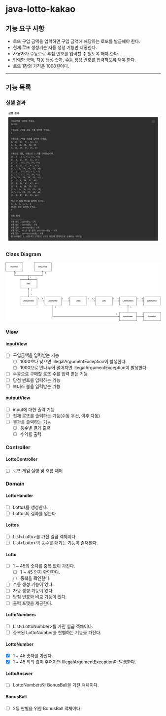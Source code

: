 # java-lotto-kakao

## 기능 요구 사항
- 로또 구입 금액을 입력하면 구입 금액에 해당하는 로또를 발급해야 한다.
- 현재 로또 생성기는 자동 생성 기능만 제공한다. 
- 사용자가 수동으로 추첨 번호를 입력할 수 있도록 해야 한다.
- 입력한 금액, 자동 생성 숫자, 수동 생성 번호를 입력하도록 해야 한다.
- 로또 1장의 가격은 1000원이다.


---

## 기능 목록

### 실핼 결과
![Screen Shot 2023-01-04 at 4.07.10 PM.png](docs%2FScreen%20Shot%202023-01-04%20at%204.07.10%20PM.png)

### Class Diagram
![class_diagram.png](docs%2Fclass_diagram.png)

### View

#### inputView

- [ ] 구입금액을 입력받는 기능
  - [ ] 1000보다 낮으면 IllegalArgumentException이 발생한다.
  - [ ] 1000으로 안나누어 떨어지면 IllegalArgumentException이 발생한다.
- [ ] 수동으로 구매할 로또 수를 입력 받는 기능
- [ ] 당첨 번호를 입력하는 기능
- [ ] 보너스 볼을 입력받는 기능

#### outputView

- [ ] input에 대한 출력 기능
- [ ] 전체 로또를 출력하는 기능(수동 우선, 이후 자동)
- [ ] 결과를 출력하는 기능
  - [ ] 등수별 결과 출력
  - [ ] 수익률 출력

### Controller

#### LottoController
- [ ] 로또 게임 실행 및 흐름 제어


### Domain

#### LottoHandler
- [ ] Lottos를 생성한다.
- [ ] Lottos의 결과를 얻는다

#### Lottos
- [ ] List\<Lotto\>를 가진 일급 객체이다.
- [ ] List\<Lotto\>의 등수를 매기는 기능이 존재한다.

#### Lotto
- [ ] 1 ~ 45의 숫자를 중복 없이 가진다.
  - [ ] 1 ~ 45 인지 확인한다.
  - [ ] 중복을 확인한다.
- [ ] 수동 생성 기능이 있다.
- [ ] 자동 생성 기능이 있다.
- [ ] 당첨 번호와 비교 기능이 있다.
- [ ] 출력 포맷을 제공한다.

#### LottoNumbers
- [ ] List\<LottoNumber\>를 가진 일급 객체이다.
- [ ] 중복된 LottoNumber를 판별하는 기능을 가진다.

#### LottoNumber
- [x] 1 ~ 45 숫자를 가진다.
- [x] 1 ~ 45 외의 값이 주어지면 IllegalArgumentException이 발생한다.

#### LottoAnswer
- [ ] LottoNumbers와 BonusBall을 가진 객체이다.

#### BonusBall
- [ ] 2등 판별을 위한 BonusBall 객체이다




